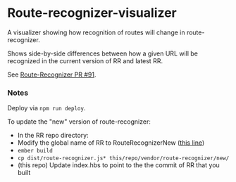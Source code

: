 # Route-recognizer-visualizer

A visualizer showing how recognition of routes will change in route-recognizer.

Shows side-by-side differences between how a given URL will be recognized in the
current version of RR and latest RR.

See [Route-Recognizer PR #91](https://github.com/tildeio/route-recognizer/pull/91).


### Notes

Deploy via `npm run deploy`.

To update the "new" version of route-recognizer:

  * In the RR repo directory:
  *  Modify the global name of RR to RouteRecognizerNew ([this line](https://github.com/tildeio/route-recognizer/blob/master/lib/route-recognizer.umd.js#L9))
  * `ember build`
  * `cp dist/route-recognizer.js* this/repo/vendor/route-recognizer/new/`
  * (this repo) Update index.hbs to point to the the commit of RR that you built
